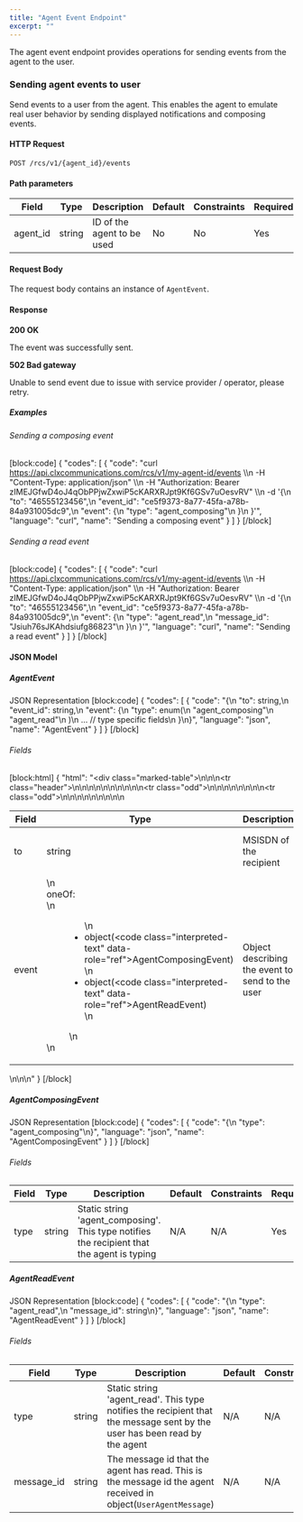 ```yaml
---
title: "Agent Event Endpoint"
excerpt: ""
---
```

The agent event endpoint provides operations for sending events from the agent to the user.

### Sending agent events to user

Send events to a user from the agent. This enables the agent to emulate real user behavior by sending displayed notifications and composing events.

#### HTTP Request

`POST /rcs/v1/{agent_id}/events`

#### Path parameters

| Field     | Type   | Description                | Default | Constraints | Required |
| --------- | ------ | -------------------------- | ------- | ----------- | -------- |
| agent\_id | string | ID of the agent to be used | No      | No          | Yes      |

#### Request Body

The request body contains an instance of `AgentEvent`.

#### Response

**200 OK**

The event was successfully sent.

**502 Bad gateway**

Unable to send event due to issue with service provider / operator, please retry.

##### Examples

###### Sending a composing event
[block:code]
{
  "codes": [
    {
      "code": "curl https://api.clxcommunications.com/rcs/v1/my-agent-id/events \\\n  -H \"Content-Type: application/json\" \\\n  -H \"Authorization: Bearer zIMEJGfwD4oJ4qObPPjwZxwiP5cKARXRJpt9Kf6GSv7uOesvRV\" \\\n  -d '{\n    \"to\": \"46555123456\",\n    \"event_id\": \"ce5f9373-8a77-45fa-a78b-84a931005dc9\",\n    \"event\": {\n      \"type\": \"agent_composing\"\n    }\n  }'",
      "language": "curl",
      "name": "Sending a composing event"
    }
  ]
}
[/block]
###### Sending a read event
[block:code]
{
  "codes": [
    {
      "code": "curl https://api.clxcommunications.com/rcs/v1/my-agent-id/events \\\n  -H \"Content-Type: application/json\" \\\n  -H \"Authorization: Bearer zIMEJGfwD4oJ4qObPPjwZxwiP5cKARXRJpt9Kf6GSv7uOesvRV\" \\\n  -d '{\n    \"to\": \"46555123456\",\n    \"event_id\": \"ce5f9373-8a77-45fa-a78b-84a931005dc9\",\n    \"event\": {\n      \"type\": \"agent_read\",\n      \"message_id\": \"Jsiuh76sJKAhdsiufg86823\"\n    }\n  }'",
      "language": "curl",
      "name": "Sending a read event"
    }
  ]
}
[/block]
#### JSON Model

##### AgentEvent

JSON Representation
[block:code]
{
  "codes": [
    {
      "code": "{\n  \"to\": string,\n  \"event_id\": string,\n  \"event\": {\n    \"type\": enum(\n      \"agent_composing\"\n      \"agent_read\"\n    )\n    ... // type specific fields\n  }\n}",
      "language": "json",
      "name": "AgentEvent"
    }
  ]
}
[/block]
###### Fields
[block:html]
{
  "html": "<div class=\"marked-table\">\n<table>\n<thead>\n<tr class=\"header\">\n<th>Field</th>\n<th>Type</th>\n<th>Description</th>\n<th>Default</th>\n<th>Constraints</th>\n<th>Required</th>\n</tr>\n</thead>\n<tbody>\n<tr class=\"odd\">\n<td>to</td>\n<td>string</td>\n<td>MSISDN of the recipient</td>\n<td>No</td>\n<td>^(?:00)[1-9][0-9]{8,16}$</td>\n<td>Yes</td>\n</tr>\n<tr class=\"even\">\n<td>event_id</td>\n<td>string</td>\n<td>Globally unique event ID</td>\n<td>No</td>\n<td>^[0-9a-f]{8}-[0-9a-f]{4}-[1-5][0-9a-f]{3}-[89ab][0-9a-f]{3}-[0-9a-f]{12}$</td>\n<td>Yes</td>\n</tr>\n<tr class=\"odd\">\n<td>event</td>\n<td><dl>\n<dt>oneOf:</dt>\n<dd><ul>\n<li>object(<code class=\"interpreted-text\" data-role=\"ref\">AgentComposingEvent</code>)</li>\n<li>object(<code class=\"interpreted-text\" data-role=\"ref\">AgentReadEvent</code>)</li>\n</ul>\n</dd>\n</dl></td>\n<td>Object describing the event to send to the user</td>\n<td>No</td>\n<td>N/A</td>\n<td>Yes</td>\n</tr>\n</tbody>\n</table>\n</div>\n\n<style></style>"
}
[/block]
##### AgentComposingEvent

JSON Representation
[block:code]
{
  "codes": [
    {
      "code": "{\n  \"type\": \"agent_composing\"\n}",
      "language": "json",
      "name": "AgentComposingEvent"
    }
  ]
}
[/block]
###### Fields

| Field | Type   | Description                                                                                 | Default | Constraints | Required |
| ----- | ------ | ------------------------------------------------------------------------------------------- | ------- | ----------- | -------- |
| type  | string | Static string 'agent\_composing'. This type notifies the recipient that the agent is typing | N/A     | N/A         | Yes      |

##### AgentReadEvent

JSON Representation
[block:code]
{
  "codes": [
    {
      "code": "{\n  \"type\": \"agent_read\",\n  \"message_id\": string\n}",
      "language": "json",
      "name": "AgentReadEvent"
    }
  ]
}
[/block]
###### Fields

| Field       | Type   | Description                                                                                                                | Default | Constraints | Required |
| ----------- | ------ | -------------------------------------------------------------------------------------------------------------------------- | ------- | ----------- | -------- |
| type        | string | Static string 'agent\_read'. This type notifies the recipient that the message sent by the user has been read by the agent | N/A     | N/A         | Yes      |
| message\_id | string | The message id that the agent has read. This is the message id the agent received in object(`UserAgentMessage`)            | N/A     | N/A         | Yes      |